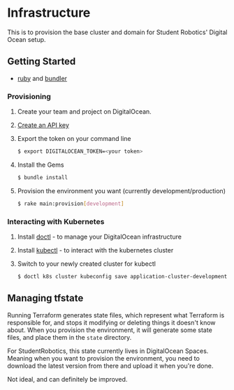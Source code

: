 # Infrastructure

This is to provision the base cluster and domain for Student Robotics' Digital
Ocean setup.

## Getting Started

* [ruby][ruby] and [bundler][bundler]

### Provisioning

1. Create your team and project on DigitalOcean.

2. [Create an API key][dotoken]

3. Export the token on your command line
   
   ```bash
   $ export DIGITALOCEAN_TOKEN=<your token>
   ```

4. Install the Gems

   ```bash
   $ bundle install
   ```

5. Provision the environment you want (currently development/production)

    ```bash
    $ rake main:provision[development]
    ```

### Interacting with Kubernetes

1. Install [doctl][doctl] - to manage your DigitalOcean infrastructure
2. Install [kubectl][kubectl] - to interact with the kubernetes cluster

3. Switch to your newly created cluster for kubectl
   
   ```bash
   $ doctl k8s cluster kubeconfig save application-cluster-development
   ```

## Managing tfstate

Running Terraform generates state files, which represent what Terraform is
responsible for, and stops it modifying or deleting things it doesn't know 
about. When you provision the environment, it will generate some state files, 
and place them in the `state` directory. 

For StudentRobotics, this state currently lives in DigitalOcean Spaces. Meaning
when you want to provision the environment, you need to download the latest
version from there and upload it when you're done.

Not ideal, and can definitely be improved.

[ruby]: https://www.ruby-lang.org/en/documentation/installation/
[bundler]: https://bundler.io/#getting-started
[doctl]: https://github.com/digitalocean/doctl#installing-doctl
[kubectl]: https://kubernetes.io/docs/tasks/tools/install-kubectl/
[dotoken]: https://cloud.digitalocean.com/account/api/tokens
